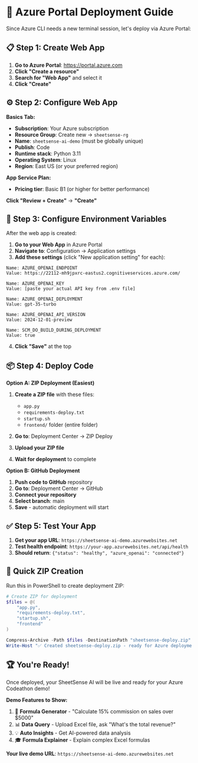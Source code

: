# 🚀 Azure Portal Deployment Guide

Since Azure CLI needs a new terminal session, let's deploy via Azure Portal:

## 📋 Step 1: Create Web App

1. **Go to Azure Portal**: https://portal.azure.com
2. **Click "Create a resource"**
3. **Search for "Web App"** and select it
4. **Click "Create"**

## ⚙️ Step 2: Configure Web App

**Basics Tab:**
- **Subscription**: Your Azure subscription
- **Resource Group**: Create new → `sheetsense-rg`
- **Name**: `sheetsense-ai-demo` (must be globally unique)
- **Publish**: Code
- **Runtime stack**: Python 3.11
- **Operating System**: Linux
- **Region**: East US (or your preferred region)

**App Service Plan:**
- **Pricing tier**: Basic B1 (or higher for better performance)

**Click "Review + Create"** → **"Create"**

## 🔧 Step 3: Configure Environment Variables

After the web app is created:

1. **Go to your Web App** in Azure Portal
2. **Navigate to**: Configuration → Application settings
3. **Add these settings** (click "New application setting" for each):

```
Name: AZURE_OPENAI_ENDPOINT
Value: https://22112-mh9jpxrc-eastus2.cognitiveservices.azure.com/

Name: AZURE_OPENAI_KEY  
Value: [paste your actual API key from .env file]

Name: AZURE_OPENAI_DEPLOYMENT
Value: gpt-35-turbo

Name: AZURE_OPENAI_API_VERSION
Value: 2024-12-01-preview

Name: SCM_DO_BUILD_DURING_DEPLOYMENT
Value: true
```

4. **Click "Save"** at the top

## 📦 Step 4: Deploy Code

**Option A: ZIP Deployment (Easiest)**

1. **Create a ZIP file** with these files:
   - `app.py`
   - `requirements-deploy.txt` 
   - `startup.sh`
   - `frontend/` folder (entire folder)

2. **Go to**: Deployment Center → ZIP Deploy
3. **Upload your ZIP file**
4. **Wait for deployment** to complete

**Option B: GitHub Deployment**

1. **Push code to GitHub** repository
2. **Go to**: Deployment Center → GitHub
3. **Connect your repository**
4. **Select branch**: main
5. **Save** - automatic deployment will start

## ✅ Step 5: Test Your App

1. **Get your app URL**: `https://sheetsense-ai-demo.azurewebsites.net`
2. **Test health endpoint**: `https://your-app.azurewebsites.net/api/health`
3. **Should return**: `{"status": "healthy", "azure_openai": "connected"}`

## 🎯 Quick ZIP Creation

Run this in PowerShell to create deployment ZIP:

```powershell
# Create ZIP for deployment
$files = @(
    "app.py",
    "requirements-deploy.txt", 
    "startup.sh",
    "frontend"
)

Compress-Archive -Path $files -DestinationPath "sheetsense-deploy.zip" -Force
Write-Host "✅ Created sheetsense-deploy.zip - ready for Azure deployment!"
```

## 🏆 You're Ready!

Once deployed, your SheetSense AI will be live and ready for your Azure Codeathon demo!

**Demo Features to Show:**
1. 🧠 **Formula Generator** - "Calculate 15% commission on sales over $5000"
2. 📊 **Data Query** - Upload Excel file, ask "What's the total revenue?"
3. 💡 **Auto Insights** - Get AI-powered data analysis
4. 🎓 **Formula Explainer** - Explain complex Excel formulas

**Your live demo URL**: `https://sheetsense-ai-demo.azurewebsites.net`